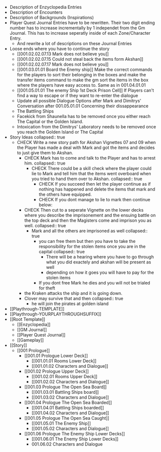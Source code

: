 - Description of Enzyclopedia Entries
- Description of Encounters
- Description of Backgrounds (Inspirations)
- Player Quest Journal Entries have to be rewritten. Their two digit ending number has to increase incrementally by 1 independet from the Gm Journal. This has to increase seperatly inside of each Zone/Character Entry.
	- And rewrite a lot of descriptions on these Journal Entries
- Loose ends where you have to continue the story
	- [[001.02.02.07.13 Mark does not believe you]]
	- [[001.02.02.07.15 Could not steal back the items form Akshan]]
	- [[001.02.02.07.17 Mark does not believe you]]
	- [[001.03.01.01 Board the Enemy ship]] Make the correct commands for the players to sort their belonging in the boxes and make the transfer items command to make the gm sort the items in the box where the players have easy access to. Same as in 001.04.01.01
	- [[001.05.01.01 The enemy Ship 1st Deck Prison Cell]] If Players can't find a way to escape or if they want to re-enter the dialogue
	- Update all possible Dialogue Options after Mark and Dimitrys' Conversation after 001.05.01.01 Concerning their dissappearance
	- The Battling Ships
	- Facekick from Shaunella has to be removed once you either reach The Capital or the Golden Island.
	- Intoxication from the Dimitrys' Laboratory needs to be removed once you reach the Golden Island or The Capital
- Story Ideas
  collapsed:: true
	- CHECK Write a new story path for Akshan Vignettes 07 and 09 when the Player has made a deal with Mark and got the items and decides to just give them to Akshan.
		- CHECK Mark has to come and talk to the Player and has to arrest him.
		  collapsed:: true
			- CHECK There could be a skill check where the player could lie to Mark and tell him that the items went overboard when you tried to hand them over to Akshan.
			  collapsed:: true
				- CHECK If you succeed then let the player continue as if nothing has happened and delete the items that mark and the others have equipped.
				- CHECK If you dont manage to lie to mark then continue below:
		- CHECK Then cut to a seperate Vignette on the lower decks where you describe the imprisonement and the ensuing battle on the top deck and then the Magisters come and imprison you as well.
		  collapsed:: true
			- Mark and all the others are imprisoned as well
			  collapsed:: true
				- you can free them but then you have to take the responsibility for the stolen items once you are in the capital
				  collapsed:: true
					- There will be a hearing where you have to go through what you did exactely and akshan will be present as well
					- depending on how it goes you will have to pay for the stolen items
				- If you dont free Mark he dies and you will not be trialed for theft
		- the Kraken attacks the ship and it is going down.
		- Clover may survive that and then
		  collapsed:: true
			- he will join the pirates at golden island
- [[Playthrough-TEMPLATE]]
- [[Playthrough-YOURPLAYTHROUGHSUFFIX]]
- [[Root Template]]
	- [[Enzyclopedia]]
	- [[GM Journal]]
	- [[Player Quest Journal]]
	- [[Gameplay]]
- [[Story]]
	- [[001 Prologue]]
		- [[001.01 Prologue Lower Deck]]
			- [[001.01.01 Rooms Lower Deck]]
			- [[001.01.02 Characters and Dialogue]]
		- [[001.02 Prologue Upper Deck]]
			- [[001.02.01 Rooms Upper Deck]]
			- [[001.02.02 Characters and Dialogue]]
		- [[001.03 Prologue The Open Sea Board]]
			- [[001.03.01 Battling Ships board]]
			- [[001.03.02 Characters and Dialogue]]
		- [[001.04 Prologue The Open Sea Boarded]]
			- [[001.04.01 Battling Ships boarded]]
			- [[001.04.02 Characters and Dialogue]]
		- [[001.05 Prologue The Open Sea Caught]]
			- [[001.05.01 The Enemy Ship]]
			- [[001.05.02 Characters and Dialogue]]
		- [[001.06 Prologue The Enemy Ship Lower Decks]]
			- [[001.06.01 The Enemy Ship Lower Decks]]
			- 001.06.02 Characters and Dialogue